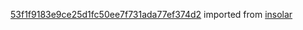 [53f1f9183e9ce25d1fc50ee7f731ada77ef374d2](https://github.com/insolar/insolar/commit/53f1f9183e9ce25d1fc50ee7f731ada77ef374d2) imported from [insolar](https://github.com/insolar/insolar)
